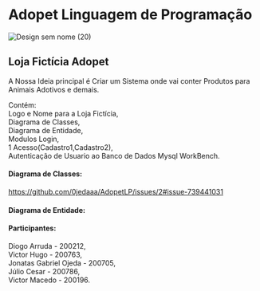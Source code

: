 # Adopet Linguagem de Programação
![Design sem nome (20)](https://user-images.githubusercontent.com/72398708/98606692-73680d00-22c6-11eb-8053-a404edeb1a53.png)

<h2>Loja Fictícia Adopet</h2>

A Nossa Ideia principal é Criar um Sistema onde vai conter Produtos para Animais Adotivos e demais.

Contém: <br>
Logo e Nome para a Loja Fictícia,<br>
Diagrama de Classes,<br>
Diagrama de Entidade,<br>
Modulos Login,<br>
1 Acesso(Cadastro1,Cadastro2),<br>
Autenticação de Usuario ao Banco de Dados Mysql WorkBench.

<h4>Diagrama de Classes:</h4>

https://github.com/0jedaaa/AdopetLP/issues/2#issue-739441031

<h4>Diagrama de Entidade:</h4>

<h4>Participantes:</h4>

Diogo Arruda - 200212,<br>
Victor Hugo - 200763,<br>
Jonatas Gabriel Ojeda - 200705,<br>
Júlio Cesar - 200786,<br>
Victor Macedo - 200196.
